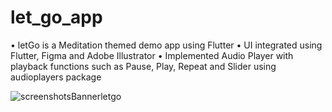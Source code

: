 # let_go_app

• letGo is a Meditation themed demo app using Flutter
• UI integrated using Flutter, Figma and Adobe Illustrator
• Implemented Audio Player with playback functions such as Pause, Play, Repeat and Slider using audioplayers package

![screenshotsBannerletgo](https://user-images.githubusercontent.com/86146554/186866479-37ebb89a-3235-4dfe-98e3-d3f0d879cdad.png)
